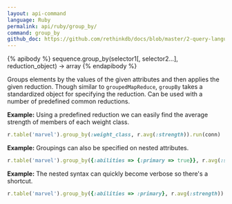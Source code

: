```yaml
---
layout: api-command 
language: Ruby
permalink: api/ruby/group_by/
command: group_by 
github_doc: https://github.com/rethinkdb/docs/blob/master/2-query-language/api/ruby/aggregation/group_by.md
---
```


{% apibody %}
sequence.group_by(selector1[, selector2...], reduction_object) → array
{% endapibody %}

Groups elements by the values of the given attributes and then applies the given
reduction. Though similar to `groupedMapReduce`, `groupBy` takes a standardized object
for specifying the reduction. Can be used with a number of predefined common reductions.


__Example:__ Using a predefined reduction we can easily find the average strength of members of each weight class.

```rb
r.table('marvel').group_by(:weight_class, r.avg(:strength)).run(conn)
```


__Example:__ Groupings can also be specified on nested attributes.

```rb
r.table('marvel').group_by({:abilities => {:primary => true}}, r.avg(:strength)).run(conn)
```


__Example:__ The nested syntax can quickly become verbose so there's a shortcut.

```rb
r.table('marvel').group_by({:abilities => :primary}, r.avg(:strength)).run(conn)
```

